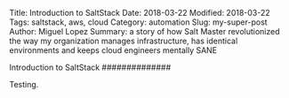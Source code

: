 Title: Introduction to SaltStack
Date: 2018-03-22
Modified: 2018-03-22
Tags: saltstack, aws, cloud
Category: automation
Slug: my-super-post
Author: Miguel Lopez
Summary: a story of how Salt Master revolutionized the way my organization manages infrastructure, has identical environments and keeps cloud engineers mentally SANE


Introduction to SaltStack
##############


Testing. 